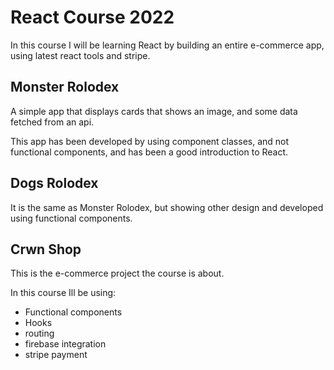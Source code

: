 # React Course 2022

In this course I will be learning React by building an entire e-commerce app, using latest react tools and stripe.

## Monster Rolodex

A simple app that displays cards that shows an image, and some data fetched from an api.

This app has been developed by using component classes, and not functional components, and has been a good introduction to React.

## Dogs Rolodex

It is the same as Monster Rolodex, but showing other design and developed using functional components.

## Crwn Shop

This is the e-commerce project the course is about.

In this course Ill be using:

- Functional components
- Hooks
- routing
- firebase integration
- stripe payment
